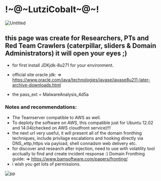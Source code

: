 # !~@~LutziCobalt~@~!

![Untitled](https://user-images.githubusercontent.com/45577616/137905814-cfb393b2-0df7-4c8a-865a-6567f33bf899.jpg)

## this page was create for Researchers, PTs and Red Team Crawlers (caterpillar, sliders & Domain Administrators) it will open your eyes ;)

 * for first install JDKjdk-8u271 for your environment.

 * official site oracle jdk: => https://www.oracle.com/java/technologies/javase/javase8u211-later-archive-downloads.html

 * the pass_ext = MalwareAnalysis_4d5a

### Notes and recommendations:
* The Teamserver compatible to AWS as well.
* To deploty the software on AWS, this compatible just for Ubuntu 12.02 and 14.04(checked on AWS cloudfront service)!!!
* the next url very useful, it will present all of the domain fronthing techniques, include privilage escalations and hooking directly via DNS,,ettp,https via payload, shell connadsm web delivery etc. 
* for discover and research after injection, need to use with volatility tool acctually to find and create incident response :)
Domain Fronthing guide: => https://www.bamsoftware.com/papers/fronting/
* i wish you get lots of permissions.

![pp](https://user-images.githubusercontent.com/45577616/137901927-37fd8c58-1eac-4ac4-a85e-1bf4a1b1a6e3.jpg)

